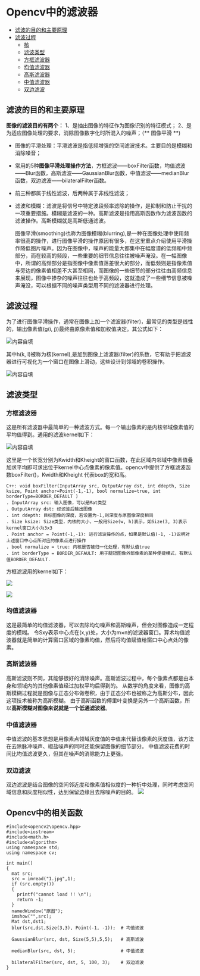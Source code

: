 # Opencv中的滤波器

<!--TOC-->
- [滤波的目的和主要原理](#滤波的目的和主要原理)
- [滤波过程](#滤波过程)
  - [核](#核)
  - [滤波类型](#滤波类型)
   - [方框滤波器](#方框滤波器)
   - [均值滤波器](#均值滤波器)
   - [高斯滤波器](#高斯滤波器)
   - [中值滤波器](#中值滤波器)
   - [双边滤波](#双边滤波)
  
<!--/TOC-->

## 滤波的目的和主要原理
**图像的滤波目的有两个：**
1、是抽出图像的特征作为图像识别的特征模式；
2、是为适应图像处理的要求，消除图像数字化时所混入的噪声；（** 图像平滑 **)

- 图像的平滑处理：平滑滤波是指低频增强的空间滤波技术。主要目的是模糊和消除噪音；

- 常用的5种**图像平滑处理操作方法**，方框滤波——boxFilter函数，均值滤波——Blur函数，高斯滤波——GaussianBlur函数，中值滤波——medianBlur函数，双边滤波——bilateralFilter函数。
- 前三种都属于线性滤波，后两种属于非线性滤波；   
- 滤波和模糊：滤波是将信号中特定波段频率滤除的操作，是抑制和防止干扰的一项重要措施。模糊是滤波的一种。高斯滤波是指用高斯函数作为滤波函数的滤波操作。高斯模糊就是高斯低通滤波。

    图像平滑(smoothing)也称为图像模糊(blurring),是一种在图像处理中使用频率很高的操作，进行图像平滑的操作原因有很多，在这里重点介绍使用平滑操作降低图片噪声。因为在图像中，噪声的能量大都集中在幅度谱的低频和中频部分，而在较高的频段，一些重要的细节信息往往被噪声淹没。在一幅图像中，所谓的高频部分是指图像中像素值落差很大的部分，而低频则是指像素值与旁边的像素值相差不大甚至相同，而图像的一些细节的部分往往由高频信息来展现，图像中掺杂的噪声往往也处于高频段，这就造成了一些细节信息被噪声淹没，可以根据不同的噪声类型用不同的滤波器进行处理。

## 滤波过程
为了进行图像平滑操作，通常在图像上加一个滤波器(filter)，最常见的类型是线性的，输出像素值(g(i, j))最终由原像素值和加权值决定。其公式如下：

 ![内容自填](https://github.com/liwenjian12/opencv/blob/master/pictures/20161225144553744.jpg)
 
 其中h(k, l)被称为核(kernel),是加到图像上滤波器(filter)的系数，它有助于把滤波器进行可视化为一个窗口在图像上滑动，这些设计到邻域的卷积操作。
 
![内容自填](https://github.com/liwenjian12/opencv/blob/master/pictures/20161225145943342.jpg)

## 滤波类型
### 方框滤波器
这是所有滤波器中最简单的一种滤波方式。每一个输出像素的是内核邻域像素值的平均值得到。通用的滤波kernel如下： 

![内容自填](https://github.com/liwenjian12/opencv/blob/master/pictures/20161225150807916.jpg)

这里是一个长宽分别为Kwidth和Kheight的窗口函数，在此区域内邻域中像素值叠加求平均即可求出位于kernel中心点像素的像素值。opencv中提供了方框滤波函数boxFilter()，Kwidth和Kheight 代表box的宽和高。
```
C++: void boxFilter(InputArray src, OutputArray dst, int ddepth, Size ksize, Point anchor=Point(-1,-1), bool normalize=true, int borderType=BORDER_DEFAULT )
. InputArray src: 输入图像，可以是Mat类型
. OutputArray dst: 经滤波后输出图像
. int ddepth: 目标图像的深度，若设置为-1,则深度与原图像深度相同
. Size ksize: Size类型，内核的大小，一般用Size(w, h)表示，如Size(3, 3)表示kernel窗口大小为3x3
. Point anchor = Point(-1,-1): 进行滤波操作的点，如果是默认值(-1, -1)说明对上述窗口中心点所对应的像素点进行操作
. bool normalize = true: 内核是否被归一化处理，有默认值true
. int borderType = BORDER_DEFAULT: 用于腿短图像外部像素的某种便捷模式，有默认值BORDER_DEFAULT. 
```
方框滤波用的kernel如下：

![](https://github.com/liwenjian12/opencv/blob/master/pictures/20161225152419921.jpg)

![](https://github.com/liwenjian12/opencv/blob/master/pictures/20161225152444593.jpg)

### 均值滤波器
这是最简单的均值滤波器，可以去除均匀噪声和高斯噪声，但会对图像造成一定程度的模糊。
令Sxy表示中心点在(x,y)处，大小为m×n的滤波器窗口。算术均值滤波器就是简单的计算窗口区域的像素均值，然后将均值赋值给窗口中心点处的像素。

### 高斯滤波器
高斯滤波则不同，其能够很好的消除噪声。高斯滤波过程中，每个像素点都是由本身和领域内的其他像素值经过加权平均后得到的。
从数学的角度来看，图像的高斯模糊过程就是图像与正态分布做卷积，由于正态分布也被称之为高斯分布，因此这项技术被称为高斯模糊。
由于高斯函数的傅里叶变换是另外一个高斯函数，所以**高斯模糊对图像来说就是一个低通滤波器**。

### 中值滤波器
中值滤波的基本思想是用像素点领域灰度值的中值来代替该像素的灰度值，该方法在去除脉冲噪声、椒盐噪声的同时还能保留图像的细节部分。
中值滤波花费的时间比均值滤波更久，但其在噪声的消除能力上更强。

### 双边滤波
双边滤波是结合图像的空间邻近度和像素值相似度的一种折中处理，同时考虑空间域信息和灰度相似性，达到保留边缘且去除噪声的目的。 
![](https://github.com/liwenjian12/opencv/blob/master/pictures/20151208134222591.jpg)

## Opencv中的相关函数
```
#include<opencv2\opencv.hpp>
#include<iostream>
#include<math.h>
#include<algorithm>
using namespace std;
using namespace cv;

int main()
{
  mat src;
  src = imread("1.jpg",1);
  if (src.empty())
  {
    printf("cannot load !! \n");
    return -1;
  }
  namedWindow("原图");
  imshow("",src);
  Mat dst,dst1;
  blur(src,dst,Size(3,3), Point(-1, -1));  # 均值滤波
  
  GaussianBlur(src, dst, Size(5,5),5,5);   # 高斯滤波
  
  medianBlur(src, dst, 5);                 # 中值滤波  
  
  bilateralFilter(src, dst, 5, 100, 3);    # 双边滤波
}
```
